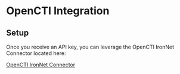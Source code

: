 # OpenCTI Integration

## Setup

Once you receive an API key, you can leverage the OpenCTI IronNet Connector located here:

[OpenCTI IronNet Connector](https://github.com/OpenCTI-Platform/connectors/tree/master/external-import/ironnet)